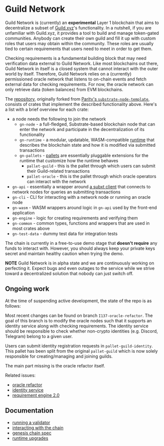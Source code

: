 # Guild Network

Guild Network is (currently) an **experimental** Layer 1 blockchain that aims
to decentralize a subset of [Guild.xyz](https://guild.xyz)'s functionality. In
a nutshell, if you are unfamiliar with Guild.xyz, it provides a tool to build
and manage token-gated communities. Anybody can create their own guild and fill
it up with custom roles that users may obtain within the community. These roles
are usually tied to certain requirements that users need to meet in order to
get them.

Checking requirements is a fundamental building block that may need
verification data external to Guild Network. Like most blockchains out there,
Guild Network in itself is a closed system that cannot interact with the outer
world by itself. Therefore, Guild Network relies on a (currently) permissioned
oracle network that listens to on-chain events and fetch external data for
checking requirements. For now, the oracle network can only retrieve data
(token balances) from EVM blockchains.

The [repository](https://github.com/agoraxyz/guild-network), originally forked
from [Parity's `substrate-node-template`](https://github.com/substrate-developer-hub/substrate-node-template),
consists of crates that implement the described functionality above. Here's a
list with a brief overview for each crate:
- a node needs the following to join the network
	- `gn-node` - a full-fledged, Substrate-based blockchain node that can enter the network and participate in the decentralization of its functionality
	- `gn-runtime` - a modular, updatable, WASM-compatible [runtime](https://docs.substrate.io/fundamentals/runtime-development/) that describes the blockchain state and how it is modified via submitted transactions
	- `gn-pallets` - [pallets](https://docs.substrate.io/tutorials/work-with-pallets/) are essentially pluggable extensions for the runtime that customize how the runtime behaves
		- `pallet-guild` - this is the pallet through which users can submit their Guild-related transactions
		- `pallet-oracle` - this is the pallet through which oracle operators can interact with the network
- `gn-api` - essentially a wrapper around [a subxt client](https://docs.rs/subxt/latest/subxt/) that connects to network nodes for queries an submitting transactions
- `gn-cli` - CLI for interacting with a network node or running an oracle node
- `gn-wasm` - WASM wrappers around logic in `gn-api` used by the front-end application
- `gn-engine` - logic for creating requirements and verifying them
- `gn-common` - common types, functions and wrappers that are used in most crates above
- `gn-test-data` - dummy test data for integration tests

The chain is currently in a free-to-use demo stage that **doesn't require** any
funds to interact with. However, you should always keep your private keys
secret and maintain healthy caution when trying the demo.

**NOTE** Guild Network is in alpha state and we are continuously working on
perfecting it. Expect bugs and even outages to the service while we strive
toward a decentralized solution that nobody can just switch off.

## Ongoing work
At the time of suspending active development, the state of the repo is as
follows:

Most recent changes can be found on branch `I137-oracle-refactor`. The goal of
this branch is to modify the oracle nodes such that it supports an identity
service along with checking requirements. The identity service should be
responsible to check whether non-crypto identities (e.g. Discord, Telegram)
belong to a given user.

Users can submit identity registration requests in `pallet-guild-identity`.
This pallet has been split from the original `pallet-guild` which is now
solely responsible for creating/managing and joining guilds.

The main part missing is the oracle refactor itself.

Related issues:

- [oracle refactor](https://github.com/agoraxyz/guild-network/issues/137)
- [identity service](https://github.com/agoraxyz/guild-network/issues/135)
- [requirement engine 2.0](https://github.com/agoraxyz/guild-rs/tree/oracle-integration)


## Documentation

- [running a validator](docs/validator.md)
- [interacting with the chain](docs/interaction.md)
- [genesis chain spec](docs/chain-spec.md)
- [runtime upgrades](docs/runtime-upgrades.md)
